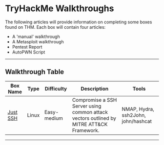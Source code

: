 # TryHackMe Walkthroughs

The following articles will provide information on completing some boxes found on THM. Each box will contain four articles:
  - A 'manual' walkthrough
  - A Metasploit walkthrough
  - Pentest Report
  - AutoPWN Script

---

## Walkthrough Table

| Box Name           | Type    | Difficulty                | Description                                                                                  | Tools                              |
|--------------------|---------|---------------------------|----------------------------------------------------------------------------------------------|------------------------------------|
| [Just SSH](Rooms/Just-SSH)           | Linux   | Easy-medium               | Compromise a SSH Server using common attack vectors outlined by MITRE ATT&CK Framework.      | NMAP, Hydra, ssh2John, john/hashcat|
                                              
---

